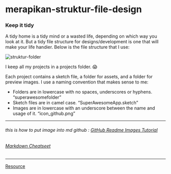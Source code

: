 # merapikan-struktur-file-design

### Keep it tidy

A tidy home is a tidy mind or a wasted life, depending on which way you look at it. But a tidy file structure for designs/development is one that will make your life handier. Below is the file structure that I use:

![struktur-folder](https://user-images.githubusercontent.com/30391072/65344055-ced9c600-dc00-11e9-8d18-8caf925e251b.jpg)

I keep all my projects in a projects folder. 😱

Each project contains a sketch file, a folder for assets, and a folder for preview images. I use a naming convention that makes sense to me:

+ Folders are in lowercase with no spaces, underscores or hyphens. “superawesomefolder”
+ Sketch files are in camel case. “SuperAwesomeApp.sketch”
+ Images are in lowercase with an underscore between the name and usage of it. “icon_github.png”

---

###### this is how to put image into md github : [GitHub Readme Images Tutorial](https://www.youtube.com/watch?v=hHbWF1Bvgf4)
###### [Markdown Cheatseet](https://github.com/adam-p/markdown-here/wiki/Markdown-Cheatsheet)

---
[Resource](https://medium.com/@ElWexicano/how-i-use-github-for-designs-888f2665d6ff)
